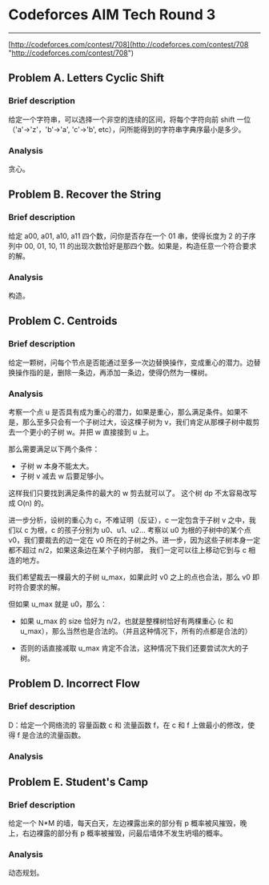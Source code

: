 # Codeforces AIM Tech Round 3 # 

___


[http://codeforces.com/contest/708](http://codeforces.com/contest/708 "http://codeforces.com/contest/708")

## Problem A. Letters Cyclic Shift ##
### Brief description ###
给定一个字符串，可以选择一个非空的连续的区间，将每个字符向前 shift 一位（'a'->'z'，'b'->'a', 'c'->'b', etc），问所能得到的字符串字典序最小是多少。

### Analysis ###
贪心。

## Problem B. Recover the String ##
### Brief description ###
给定 a00, a01, a10, a11 四个数，问你是否存在一个 01 串，使得长度为 2 的子序列中 00, 01, 10, 11 的出现次数恰好是那四个数。如果是，构造任意一个符合要求的解。

### Analysis ###
构造。

## Problem C. Centroids ##

### Brief description ###
给定一颗树，问每个节点是否能通过至多一次边替换操作，变成重心的潜力。边替换操作指的是，删除一条边，再添加一条边，使得仍然为一棵树。

### Analysis ###
考察一个点 u 是否具有成为重心的潜力，如果是重心，那么满足条件。如果不是，那么至多只会有一个子树过大，设这棵子树为 v，我们肯定从那棵子树中裁剪去一个更小的子树 w。并把 w 直接接到 u 上。

那么需要满足以下两个条件：

- 子树 w 本身不能太大。
- 子树 v 减去 w 后要足够小。

这样我们只要找到满足条件的最大的 w 剪去就可以了。
这个树 dp 不太容易改写成 O(n) 的。

进一步分析，设树的重心为 c，不难证明（反证），c 一定包含于子树 v 之中，我们以 c 为根，c 的孩子分别为 u0、u1、u2... 考察以 u0 为根的子树中的某个点 v0，我们要裁去的边一定在 v0 所在的子树之外。进一步，因为这些子树本身一定都不超过 n/2，如果这条边在某个子树内部，
我们一定可以往上移动它到与 c 相连的地方。

我们希望裁去一棵最大的子树 u_max，如果此时 v0 之上的点也合法，那么 v0 即时符合要求的解。

但如果 u_max 就是 u0，那么： 

- 如果 u\_max 的 size 恰好为 n/2，也就是整棵树恰好有两棵重心 (c 和 u_max），那么当然也是合法的。（并且这种情况下，所有的点都是合法的）

- 否则的话直接减取 u_max 肯定不合法，这种情况下我们还要尝试次大的子树。



## Problem D. Incorrect Flow ##
### Brief description ###
D：给定一个网络流的 容量函数 c 和 流量函数 f，在 c 和 f 上做最小的修改，使得 f 是合法的流量函数。

### Analysis ###

## Problem E. Student's Camp ##
### Brief description ###
给定一个 N*M 的墙，每天白天，左边裸露出来的部分有 p 概率被风摧毁，晚上，右边裸露的部分有 p 概率被摧毁，问最后墙体不发生坍塌的概率。

### Analysis ###
动态规划。

